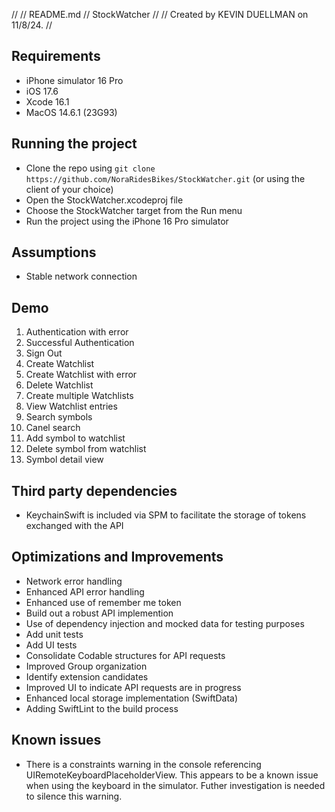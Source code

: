 //
//  README.md
//  StockWatcher
//
//  Created by KEVIN DUELLMAN on 11/8/24.
//

## Requirements

* iPhone simulator 16 Pro
* iOS 17.6 
* Xcode 16.1
* MacOS 14.6.1 (23G93)

## Running the project

* Clone the repo using `git clone https://github.com/NoraRidesBikes/StockWatcher.git` (or using the client of your choice)
* Open the StockWatcher.xcodeproj file
* Choose the StockWatcher target from the Run menu
* Run the project using the iPhone 16 Pro simulator

## Assumptions

* Stable network connection

## Demo 

1. Authentication with error
2. Successful Authentication
3. Sign Out
3. Create Watchlist
4. Create Watchlist with error
5. Delete Watchlist
6. Create multiple Watchlists
7. View Watchlist entries
8. Search symbols
9. Canel search
10. Add symbol to watchlist
11. Delete symbol from watchlist
12. Symbol detail view

## Third party dependencies
* KeychainSwift is included via SPM to facilitate the storage of tokens exchanged with the API

## Optimizations and Improvements

* Network error handling
* Enhanced API error handling
* Enhanced use of remember me token
* Build out a robust API implemention
* Use of dependency injection and mocked data for testing purposes 
* Add unit tests
* Add UI tests
* Consolidate Codable structures for API requests
* Improved Group organization
* Identify extension candidates
* Improved UI to indicate API requests are in progress 
* Enhanced local storage implementation (SwiftData)
* Adding SwiftLint to the build process

## Known issues
* There is a constraints warning in the console referencing UIRemoteKeyboardPlaceholderView. This appears to be a known issue when using the keyboard in the simulator. Futher investigation is needed to silence this warning. 
